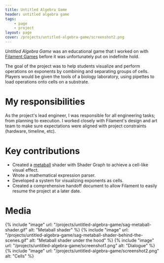 ```yaml
---
title: Untitled Algebra Game
header: untitled algebra game
tags: 
    - page
    - project
layout: page
cover: /projects/untitled-algebra-game/screenshot2.png
---
```


_Untitled Algebra Game_ was an educational game that I worked on with [Filament Games](https://www.filamentgames.com/) before it was unfortunately put on indefinite hold.

The goal of the project was to help students visualize and perform operations on exponents by combining and separating groups of cells. Players would be given the tools of a biology laboratory, using pipettes to load operations onto cells on a substrate.

# My responsibilities
As the project's lead engineer, I was responsible for all engineering tasks; from planning to execution. I worked closely with Filament's design and art team to make sure expectations were aligned with project constraints (hardware, timeline, etc).
  
# Key contributions
* Created a [metaball](https://en.wikipedia.org/wiki/Metaballs) shader with Shader Graph to achieve a cell-like visual effect.
* Wrote a mathematical expression parser.
* Developed a system for visualizing exponents as cells.
* Created a comprehensive handoff document to allow Filament to easily resume the project at a later date.

# Media
{% include "image" url: "/projects/untitled-algebra-game/sag-metaball-shader.gif" alt: "Metaball shader" %}
{% include "image" url: "/projects/untitled-algebra-game/sag-metaball-shader-behind-the-scenes.gif" alt: "Metaball shader under the hood" %}
{% include "image" url: "/projects/untitled-algebra-game/screenshot1.png" alt: "Dialogue" %}
{% include "image" url: "/projects/untitled-algebra-game/screenshot2.png" alt: "Cells" %}